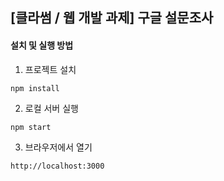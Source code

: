 ## [클라썸 / 웹 개발 과제] 구글 설문조사

#### 설치 및 실행 방법

1. 프로젝트 설치

```
npm install
```

2. 로컬 서버 실행

```
npm start
```

3. 브라우저에서 열기

```
http://localhost:3000
```
